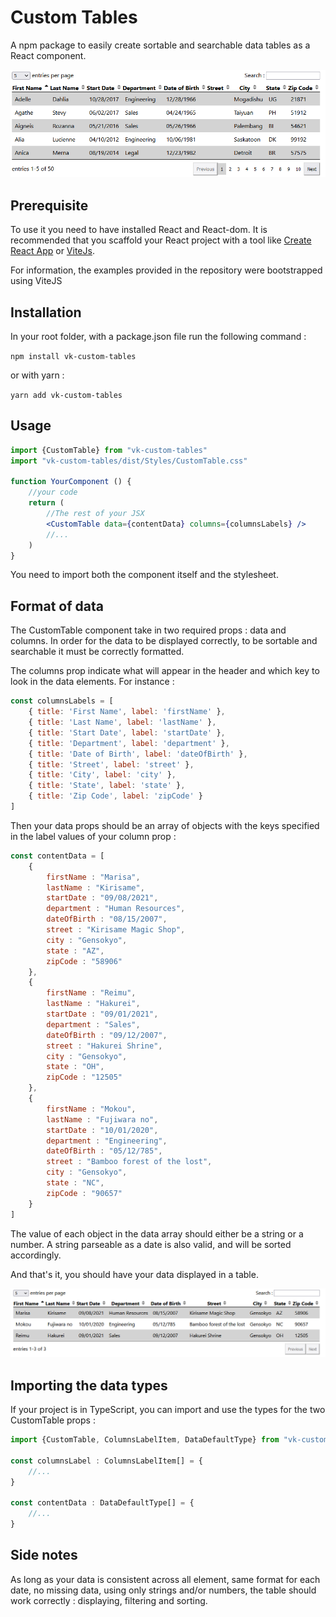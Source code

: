 # Custom Tables

A npm package to easily create sortable and searchable data tables as a React component.

![An example of a resulting table](readme-files/tableExample.png)

## Prerequisite

To use it you need to have installed React and React-dom.
It is recommended that you scaffold your React project with a tool like [Create React App](https://create-react-app.dev/) 
or [ViteJs](https://vitejs.dev/).

For information, the examples provided in the repository were bootstrapped using ViteJS

## Installation

In your root folder, with a package.json file run the following command :

`npm install vk-custom-tables`

or with yarn : 

`yarn add vk-custom-tables`

## Usage

```jsx
import {CustomTable} from "vk-custom-tables"
import "vk-custom-tables/dist/Styles/CustomTable.css" 

function YourComponent () {
    //your code
    return (
        //The rest of your JSX
        <CustomTable data={contentData} columns={columnsLabels} />
        //...
    )
}
```

You need to import both the component itself and the stylesheet.

## Format of data

The CustomTable component take in two required props : data and columns.
In order for the data to be displayed correctly, to be sortable and searchable 
it must be correctly formatted.

The columns prop indicate what will appear in the header and which key to look in the data elements. For instance :
```js
const columnsLabels = [
    { title: 'First Name', label: 'firstName' },
    { title: 'Last Name', label: 'lastName' },
    { title: 'Start Date', label: 'startDate' },
    { title: 'Department', label: 'department' },
    { title: 'Date of Birth', label: 'dateOfBirth' },
    { title: 'Street', label: 'street' },
    { title: 'City', label: 'city' },
    { title: 'State', label: 'state' },
    { title: 'Zip Code', label: 'zipCode' }
]
```

Then your data props should be an array of objects with the keys specified in the label values of your column prop :
````js
const contentData = [
    {
        firstName : "Marisa",
        lastName : "Kirisame",
        startDate : "09/08/2021",
        department : "Human Resources",
        dateOfBirth : "08/15/2007",
        street : "Kirisame Magic Shop",
        city : "Gensokyo",
        state : "AZ",
        zipCode : "58906"
    },
    {
        firstName : "Reimu",
        lastName : "Hakurei",
        startDate : "09/01/2021",
        department : "Sales",
        dateOfBirth : "09/12/2007",
        street : "Hakurei Shrine",
        city : "Gensokyo",
        state : "OH",
        zipCode : "12505"
    },
    {
        firstName : "Mokou",
        lastName : "Fujiwara no",
        startDate : "10/01/2020",
        department : "Engineering",
        dateOfBirth : "05/12/785",
        street : "Bamboo forest of the lost",
        city : "Gensokyo",
        state : "NC",
        zipCode : "90657"
    }
]
````
The value of each object in the data array should either be a string or a number. 
A string parseable as a date is also valid, and will be sorted accordingly.

And that's it, you should have your data displayed in a table.

![The resulting table with the above data](readme-files/smExampleTable.png)

## Importing the data types

If your project is in TypeScript, you can import and use the types for the two 
CustomTable props :

```js
import {CustomTable, ColumnsLabelItem, DataDefaultType} from "vk-custom-tables";

const columnsLabel : ColumnsLabelItem[] = {
    //...
}

const contentData : DataDefaultType[] = {
    //...
}
```

## Side notes

As long as your data is consistent across all element, same format for each date, no missing data, 
using only strings and/or numbers, the table should work correctly : displaying, filtering and sorting.
